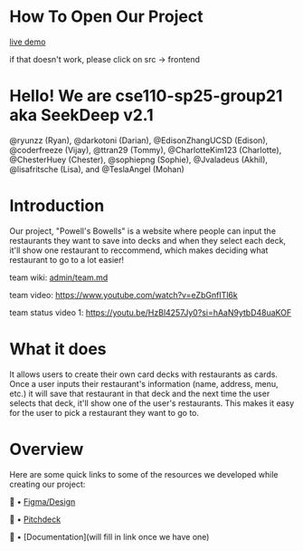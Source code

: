 # How To Open Our Project
[live demo](cse110-sp25-group21/cse110-sp25-group21)

if that doesn't work, please click on
src -> frontend

# Hello! We are cse110-sp25-group21 aka SeekDeep v2.1
@ryunzz (Ryan), @darkotoni (Darian), @EdisonZhangUCSD (Edison), @coderfreeze (Vijay), @ttran29 (Tommy), @CharlotteKim123 (Charlotte), @ChesterHuey (Chester), @sophiepng (Sophie), @Jvaladeus (Akhil), @lisafritsche (Lisa), and @TeslaAngel (Mohan)

# Introduction
Our project, "Powell's Bowells" is a website where people can input the restaurants they want to save into decks and when they select each deck, it'll show one restaurant to reccommend, which makes deciding what restaurant to go to a lot easier!

team wiki: [admin/team.md](./admin/team.md)

team video: https://www.youtube.com/watch?v=eZbGnfITl6k

team status video 1: https://youtu.be/HzBl4257Jy0?si=hAaN9ytbD48uaKOF

# What it does
It allows users to create their own card decks with restaurants as cards. Once a user inputs their restaurant's information (name, address, menu, etc.) it will save that restaurant in that deck and the next time the user selects that deck, it'll show one of the user's restaurants. This makes it easy for the user to pick a restaurant they want to go to.


# Overview
Here are some quick links to some of the resources we developed while creating our project:

📐 • [Figma/Design](https://www.figma.com/design/Be0yovA8zXPQD3utug0jxc/Team-Project-Card-Pages?node-id=142-451&p=f&t=fPaDfToQYo9wfFUj-0)

📢 • [Pitchdeck](https://miro.com/app/board/uXjVI-VbvaQ=/)

📕 • [Documentation](will fill in link once we have one)




